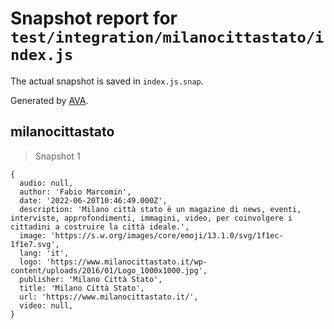 # Snapshot report for `test/integration/milanocittastato/index.js`

The actual snapshot is saved in `index.js.snap`.

Generated by [AVA](https://avajs.dev).

## milanocittastato

> Snapshot 1

    {
      audio: null,
      author: 'Fabio Marcomin',
      date: '2022-06-20T10:46:49.000Z',
      description: 'Milano città stato è un magazine di news, eventi, interviste, approfondimenti, immagini, video, per coinvolgere i cittadini a costruire la città ideale.',
      image: 'https://s.w.org/images/core/emoji/13.1.0/svg/1f1ec-1f1e7.svg',
      lang: 'it',
      logo: 'https://www.milanocittastato.it/wp-content/uploads/2016/01/Logo_1000x1000.jpg',
      publisher: 'Milano Città Stato',
      title: 'Milano Città Stato',
      url: 'https://www.milanocittastato.it/',
      video: null,
    }
